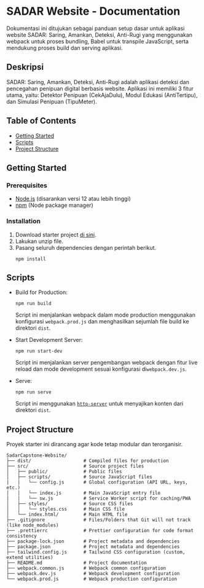 # SADAR Website - Documentation

Dokumentasi ini ditujukan sebagai panduan setup dasar untuk aplikasi website SADAR: Saring, Amankan, Deteksi, Anti-Rugi yang menggunakan webpack untuk proses bundling, Babel untuk transpile JavaScript, serta mendukung proses build dan serving aplikasi.<br>

## Deskripsi

SADAR: Saring, Amankan, Deteksi, Anti-Rugi adalah aplikasi deteksi dan pencegahan penipuan digital berbasis website. Aplikasi ini memiliki 3 fitur utama, yaitu: Detektor Penipuan (CekAjaDulu), Modul Edukasi (AntiTertipu), dan Simulasi Penipuan (TipuMeter).

## Table of Contents

- [Getting Started](#getting-started)
- [Scripts](#scripts)
- [Project Structure](#project-structure)

## Getting Started

### Prerequisites

- [Node.js](https://nodejs.org/) (disarankan versi 12 atau lebih tinggi)
- [npm](https://www.npmjs.com/) (Node package manager)

### Installation

1. Download starter project [di sini](https://github.com/CC25-CF265-SADAR/SadarCapstone-Website/archive/refs/heads/main.zip).
2. Lakukan unzip file.
3. Pasang seluruh dependencies dengan perintah berikut.
   ```shell
   npm install
   ```

## Scripts

- Build for Production:

  ```shell
  npm run build
  ```

  Script ini menjalankan webpack dalam mode production menggunakan konfigurasi `webpack.prod.js` dan menghasilkan sejumlah file build ke direktori `dist`.

- Start Development Server:

  ```shell
  npm run start-dev
  ```

  Script ini menjalankan server pengembangan webpack dengan fitur live reload dan mode development sesuai konfigurasi di`webpack.dev.js`.

- Serve:
  ```shell
  npm run serve
  ```
  Script ini menggunakan [`http-server`](https://www.npmjs.com/package/http-server) untuk menyajikan konten dari direktori `dist`.

## Project Structure

Proyek starter ini dirancang agar kode tetap modular dan terorganisir.

```text
SadarCapstone-Website/
├── dist/                   # Compiled files for production
├── src/                    # Source project files
│   ├── public/             # Public files
│   ├── scripts/            # Source JavaScript files
|   |   └── config.js       # Global configuration (API URL, keys, etc.)
│   │   └── index.js        # Main JavaScript entry file
|   |   └── sw.js           # Service Worker script for caching/PWA
│   ├── styles/             # Source CSS files
│   │   └── styles.css      # Main CSS file
│   └── index.html/         # Main HTML file
├── .gitignore              # Files/Folders that Git will not track (like node_modules)
├── .prettierrc             # Prettier configuration for code format consistency
├── package-lock.json       # Project metadata and dependencies
├── package.json            # Project metadata and dependencies
├── tailwind.config.js      # Tailwind CSS configuration (custom, extend utilities)
├── README.md               # Project documentation
├── webpack.common.js       # Webpack common configuration
├── webpack.dev.js          # Webpack development configuration
└── webpack.prod.js         # Webpack production configuration
```

